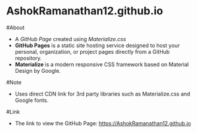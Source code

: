 # AshokRamanathan12.github.io

#About

- A *GitHub Page* created using *Materialize.css*
- **GitHub Pages** is a static site hosting service designed to host your personal, organization, or project pages directly from a GitHub repository.
- **Materialize** is a modern responsive CSS framework based on Material Design by Google.

#Note
- Uses direct CDN link for 3rd party libraries such as Materialize.css and Google fonts.

#Link
- The link to view the GitHub Page: https://AshokRamanathan12.github.io
